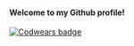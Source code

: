 #### Welcome to my Github profile!

[![Codwears badge](https://www.codewars.com/users/StarkovSergey/badges/micro?theme=light)](https://www.codewars.com/users/StarkovSergey)
